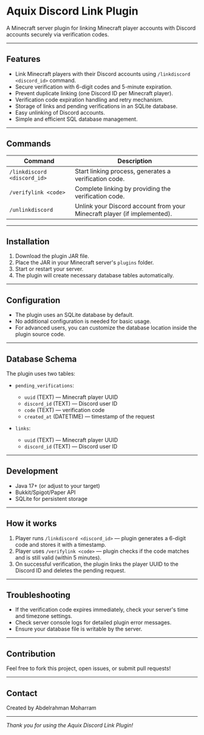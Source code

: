 # Aquix Discord Link Plugin

A Minecraft server plugin for linking Minecraft player accounts with Discord accounts securely via verification codes.

---

## Features

- Link Minecraft players with their Discord accounts using `/linkdiscord <discord_id>` command.
- Secure verification with 6-digit codes and 5-minute expiration.
- Prevent duplicate linking (one Discord ID per Minecraft player).
- Verification code expiration handling and retry mechanism.
- Storage of links and pending verifications in an SQLite database.
- Easy unlinking of Discord accounts.
- Simple and efficient SQL database management.

---

## Commands

| Command                      | Description                                           |
| ---------------------------- | ----------------------------------------------------- |
| `/linkdiscord <discord_id>`  | Start linking process, generates a verification code.|
| `/verifylink <code>`         | Complete linking by providing the verification code. |
| `/unlinkdiscord`             | Unlink your Discord account from your Minecraft player (if implemented). |

---

## Installation

1. Download the plugin JAR file.
2. Place the JAR in your Minecraft server's `plugins` folder.
3. Start or restart your server.
4. The plugin will create necessary database tables automatically.

---

## Configuration

- The plugin uses an SQLite database by default.
- No additional configuration is needed for basic usage.
- For advanced users, you can customize the database location inside the plugin source code.

---

## Database Schema

The plugin uses two tables:

- `pending_verifications`:
  - `uuid` (TEXT) — Minecraft player UUID
  - `discord_id` (TEXT) — Discord user ID
  - `code` (TEXT) — verification code
  - `created_at` (DATETIME) — timestamp of the request

- `links`:
  - `uuid` (TEXT) — Minecraft player UUID
  - `discord_id` (TEXT) — Discord user ID

---

## Development

- Java 17+ (or adjust to your target)
- Bukkit/Spigot/Paper API
- SQLite for persistent storage

---

## How it works

1. Player runs `/linkdiscord <discord_id>` — plugin generates a 6-digit code and stores it with a timestamp.
2. Player uses `/verifylink <code>` — plugin checks if the code matches and is still valid (within 5 minutes).
3. On successful verification, the plugin links the player UUID to the Discord ID and deletes the pending request.

---

## Troubleshooting

- If the verification code expires immediately, check your server's time and timezone settings.
- Check server console logs for detailed plugin error messages.
- Ensure your database file is writable by the server.

---

## Contribution

Feel free to fork this project, open issues, or submit pull requests!

---


## Contact

Created by Abdelrahman Moharram

---

*Thank you for using the Aquix Discord Link Plugin!*
